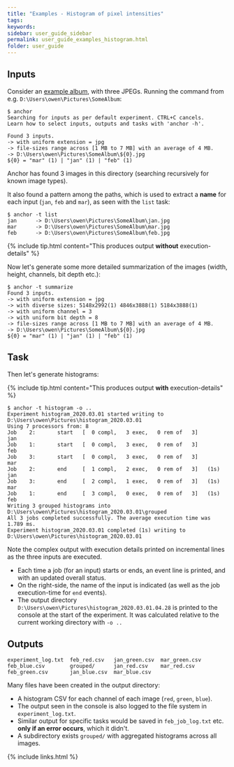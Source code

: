 ```yaml
---
title: "Examples - Histogram of pixel intensities"
tags:
keywords:
sidebar: user_guide_sidebar
permalink: user_guide_examples_histogram.html
folder: user_guide
---
```


## Inputs

Consider an [example album](/downloads/examples/histogram.zip), with three JPEGs. Running the command from e.g. `D:\Users\owen\Pictures\SomeAlbum`:

```
$ anchor
Searching for inputs as per default experiment. CTRL+C cancels.
Learn how to select inputs, outputs and tasks with 'anchor -h'.

Found 3 inputs.
-> with uniform extension = jpg
-> file-sizes range across [1 MB to 7 MB] with an average of 4 MB.
-> D:\Users\owen\Pictures\SomeAlbum\${0}.jpg
${0} = "mar" (1) | "jan" (1) | "feb" (1)
```

Anchor has found 3 images in this directory (searching recursively for known image types).

It also found a pattern among the paths, which is used to extract a **name** for each input (`jan`, `feb` and `mar`), as seen with the `list` task:

```
$ anchor -t list
jan      -> D:\Users\owen\Pictures\SomeAlbum\jan.jpg
mar      -> D:\Users\owen\Pictures\SomeAlbum\mar.jpg
feb      -> D:\Users\owen\Pictures\SomeAlbum\feb.jpg
```

{% include tip.html content="This produces output **without** execution-details" %}

Now let's generate some more detailed summarization of the images (width, height, channels, bit depth etc.):

```
$ anchor -t summarize
Found 3 inputs.
-> with uniform extension = jpg
-> with diverse sizes: 5148x2992(1) 4846x3888(1) 5184x3888(1)
-> with uniform channel = 3
-> with uniform bit depth = 8
-> file-sizes range across [1 MB to 7 MB] with an average of 4 MB.
-> D:\Users\owen\Pictures\SomeAlbum\${0}.jpg
${0} = "mar" (1) | "jan" (1) | "feb" (1)
```

## Task

Then let's generate histograms:

{% include tip.html content="This produces output **with** execution-details" %}

```
$ anchor -t histogram -o ..
Experiment histogram_2020.03.01 started writing to D:\Users\owen\Pictures\histogram_2020.03.01
Using 7 processors from: 8
Job    2:       start   [  0 compl,   3 exec,   0 rem of   3]           jan
Job    1:       start   [  0 compl,   3 exec,   0 rem of   3]           feb
Job    3:       start   [  0 compl,   3 exec,   0 rem of   3]           mar
Job    2:       end     [  1 compl,   2 exec,   0 rem of   3]   (1s)    jan
Job    3:       end     [  2 compl,   1 exec,   0 rem of   3]   (1s)    mar
Job    1:       end     [  3 compl,   0 exec,   0 rem of   3]   (1s)    feb
Writing 3 grouped histograms into D:\Users\owen\Pictures\histogram_2020.03.01\grouped
All 3 jobs completed successfully. The average execution time was 1.789 ms.
Experiment histogram_2020.03.01 completed (1s) writing to D:\Users\owen\Pictures\histogram_2020.03.01
```

Note the complex output with execution details printed on incremental lines as the three inputs are executed.
- Each time a job (for an input) starts or ends, an event line is printed, and with an updated overall status.
- On the right-side, the name of the input is indicated (as well as the job execution-time for `end` events).
- The output directory `D:\Users\owen\Pictures\histogram_2020.03.01.04.28` is printed to the console at the start of the experiment. It was calculated relative to the current working directory with `-o ..`

## Outputs

```
experiment_log.txt  feb_red.csv   jan_green.csv  mar_green.csv
feb_blue.csv        grouped/      jan_red.csv    mar_red.csv
feb_green.csv       jan_blue.csv  mar_blue.csv
```

Many files have been created in the output directory:

- A histogram CSV for each channel of each image (`red`, `green`, `blue`).
- The output seen in the console is also logged to the file system in `experiment_log.txt`.
- Similar output for specific tasks would be saved in `feb_job_log.txt` etc. **only if an error occurs**, which it didn't.
- A subdirectory exists `grouped/` with aggregated histograms across all images.

{% include links.html %}